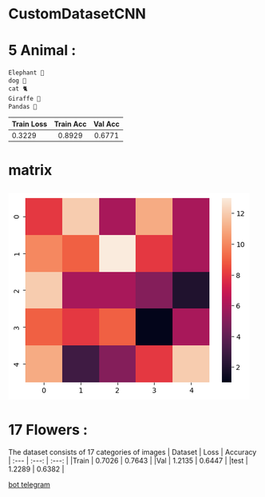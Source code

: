 # CustomDatasetCNN
# 5 Animal :

    Elephant 🐘
    dog 🐶
    cat 🐈 
    Giraffe 🦒
    Pandas 🐼

| Train Loss | Train Acc| Val Acc |
| :---         |     :---:      |          :---: |
| 0.3229  | 0.8929   |0.6771   |

# **matrix**
![screen shot](https://github.com/MohamadNematizadeh/Deep-Learning/blob/main/7.3.CustomDatasetCNN/5animal/output.png?raw=true)
-------

# 17 Flowers :
The dataset consists of 17 categories of images
| Dataset |  Loss	| Accuracy 
| :---         |     :---:      |          :---: |
|Train  | 0.7026   | 0.7643  |
|Val     | 1.2135     | 0.6447   |
|test     |   1.2289  |   0.6382  |

<a href='https://t.me/Flowers_Deep_Learning_bot'>bot telegram</a>
